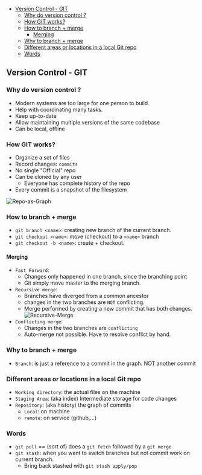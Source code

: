 - [Version Control - GIT](#version-control---git)
  - [Why do version control ?](#why-do-version-control)
  - [How GIT works?](#how-git-works)
  - [How to branch + merge](#how-to-branch--merge)
    - [Merging](#merging)
  - [Why to branch + merge](#why-to-branch--merge)
  - [Different areas or locations in a local Git repo](#different-areas-or-locations-in-a-local-git-repo)
  - [Words](#words)

## Version Control - GIT

### Why do version control ?

- Modern systems are too large for one person to build
- Help with coordinating many tasks.
- Keep up-to-date
- Allow maintaining multiple versions of the same codebase
- Can be local, offline

### How GIT works?

- Organize a set of files
- Record changes: `commits`
- No single "Official" repo
- Can be cloned by any user
  - Everyone has complete history of the repo
- Every commit is a snapshot of the filesystem

![Repo-as-Graph](./docs/Repo-as-Graph.jpg)

### How to branch + merge

- `git branch <name>`: creating new branch of the current branch.
- `git checkout <name>`: move (checkout) to a `<name>` branch
- `git checkout -b <name>`: create + checkout.

#### Merging

- `Fast Forward`:
  - Changes only happened in one branch, since the branching point
  - Git simply move master to the merging branch.
- `Recursive merge`:
  - Branches have diverged from a common ancestor
  - changes in the two branches are `NOT` conflicting.
  - Merge performed by creating a new commit that has both changes.
    ![Recursive-Merge](./docs/Recursive-Merge.jpg)
- `Conflicting merge`:
  - Changes in the two branches are `conflicting`
  - Auto-merge not possible. Have to resolve conflict by hand.

### Why to branch + merge

- `Branch`: is just a reference to a commit in the graph. NOT another commit

### Different areas or locations in a local Git repo

- `Working directory`: the actual files on the machine
- `Staging Area`: (aka index) Intermediate storage for code changes
- `Repository`: (aka history) the graph of commits
  - `Local`: on machine
  - `remote`: on service (github,...)

### Words

- `git pull` == (sort of) does a `git fetch` followed by a `git merge`
- `git stash`: when you want to switch branches but not commit work on current branch.
  - Bring back stashed with `git stash apply/pop`
